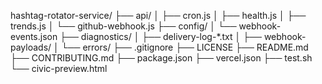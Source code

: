 hashtag-rotator-service/
├── api/
│   ├── cron.js
│   ├── health.js
│   ├── trends.js
│   └── github-webhook.js
├── config/
│   └── webhook-events.json
├── diagnostics/
│   ├── delivery-log-*.txt
│   ├── webhook-payloads/
│   └── errors/
├── .gitignore
├── LICENSE
├── README.md
├── CONTRIBUTING.md
├── package.json
├── vercel.json
├── test.sh
└── civic-preview.html
